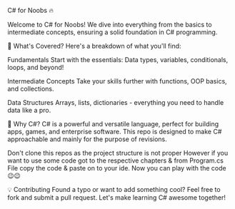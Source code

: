 C# for Noobs 🔥

Welcome to C# for Noobs!
We dive into everything from the basics to intermediate concepts, ensuring a solid foundation in C# programming.

🚀 What's Covered?
Here's a breakdown of what you'll find:

Fundamentals
Start with the essentials: Data types, variables, conditionals, loops, and beyond!

Intermediate Concepts
Take your skills further with functions, OOP basics, and collections.

Data Structures
Arrays, lists, dictionaries - everything you need to handle data like a pro.

🎉 Why C#?
C# is a powerful and versatile language, perfect for building apps, games, and enterprise software.
This repo is designed to make C# approachable and mainly for the purpose of revisions.

Don't clone this repos as the project structure is not proper
However if you want to use some code got to the respective chapters & from Program.cs File copy the code & paste on to your ide.
Now you can play with the code 😉😉

💡 Contributing
Found a typo or want to add something cool? Feel free to fork and submit a pull request. Let's make learning C# awesome together!
